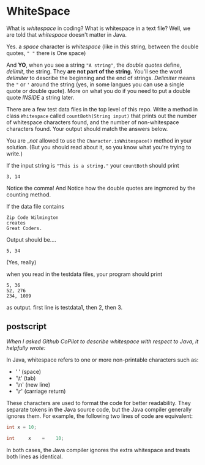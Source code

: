 # WhiteSpace

What is _whitespace_ in coding? What is whitespace in a text file?
Well, we are told that _whitespace_ doesn't matter in Java.

Yes. a _space_ character is _whitespace_ (like in this string, between the double quotes, `" "` there is One space)

And __YO__, when you see a string `"A string"`, the _double quotes_ define, _delimit_, the string. They __are not part of the string.__
You'll see the word _delimiter_ to describe the beginning and the end of strings.
_Delimiter_ means the `"` or `'` around the string (yes, in some langues you can use a single quote or double quote).
More on what you do if you need to put a double quote _INSIDE_ a string later.

There are a few test data files in the top level of this repo.
Write a method in class `Whitespace` called `countBoth(String input)` that prints out the number of whitespace 
characters found, and the number of non-whitespace characters found. Your output should match the answers below.

You are __not_ allowed to use the `Character.isWhitespace()` method in your solution. 
(But you should read about it, so you know what you're trying to write.)

If the input string is `"This is a string."` your `countBoth` should print

```
3, 14
```
Notice the comma! And Notice how the double quotes are ingmored by the counting method.

If the data file contains 

```
Zip Code Wilmington
creates
Great Coders.
```

Output should be....

```
5, 34
```

(Yes, really)

when you read in the testdata files, your program should print

```
5, 36
52, 276
234, 1089
```

as output. first line is testdata1, then 2, then 3.

## postscript

_When I asked Github CoPilot to describe _whitespace_ with respect to Java, it helpfully wrote:_

   In Java, whitespace refers to one or more non-printable characters such as:
  
  - ' ' (space)
  - '\t' (tab)
  - '\n' (new line)
  - '\r' (carriage return)
  
  These characters are used to format the code for better readability. They separate tokens in the Java source code, but the Java compiler generally ignores them. For example, the following two lines of code are equivalent:
  
  ```java
  int x = 10;
  ```
  
  ```java
  int     x    =    10;
  ```
  
  In both cases, the Java compiler ignores the extra whitespace and treats both lines as identical.

